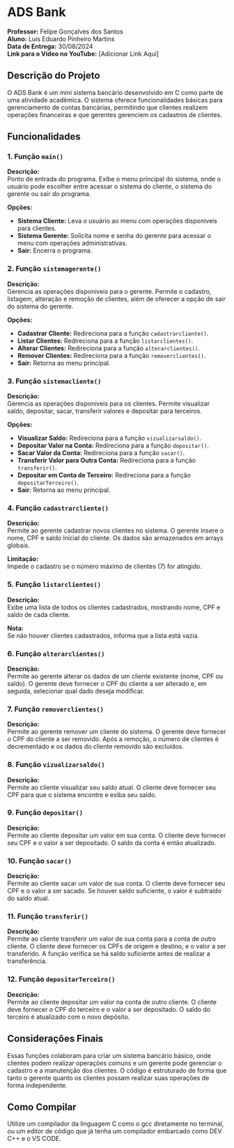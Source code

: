 # ADS Bank

**Professor:** Felipe Gonçalves dos Santos  
**Aluno:** Luis Eduardo Pinheiro Martins  
**Data de Entrega:** 30/08/2024  
**Link para o Vídeo no YouTube:** [Adicionar Link Aqui]

## Descrição do Projeto

O ADS Bank é um mini sistema bancário desenvolvido em C como parte de uma atividade acadêmica. O sistema oferece funcionalidades básicas para gerenciamento de contas bancárias, permitindo que clientes realizem operações financeiras e que gerentes gerenciem os cadastros de clientes.

## Funcionalidades

### 1. Função `main()`
**Descrição:**  
Ponto de entrada do programa. Exibe o menu principal do sistema, onde o usuário pode escolher entre acessar o sistema do cliente, o sistema do gerente ou sair do programa.

**Opções:**
- **Sistema Cliente:** Leva o usuário ao menu com operações disponíveis para clientes.
- **Sistema Gerente:** Solicita nome e senha do gerente para acessar o menu com operações administrativas.
- **Sair:** Encerra o programa.

### 2. Função `sistemagerente()`
**Descrição:**  
Gerencia as operações disponíveis para o gerente. Permite o cadastro, listagem, alteração e remoção de clientes, além de oferecer a opção de sair do sistema do gerente.

**Opções:**
- **Cadastrar Cliente:** Redireciona para a função `cadastrarcliente()`.
- **Listar Clientes:** Redireciona para a função `listarclientes()`.
- **Alterar Clientes:** Redireciona para a função `alterarclientes()`.
- **Remover Clientes:** Redireciona para a função `removerclientes()`.
- **Sair:** Retorna ao menu principal.

### 3. Função `sistemacliente()`
**Descrição:**  
Gerencia as operações disponíveis para os clientes. Permite visualizar saldo, depositar, sacar, transferir valores e depositar para terceiros.

**Opções:**
- **Visualizar Saldo:** Redireciona para a função `vizualizarsaldo()`.
- **Depositar Valor na Conta:** Redireciona para a função `depositar()`.
- **Sacar Valor da Conta:** Redireciona para a função `sacar()`.
- **Transferir Valor para Outra Conta:** Redireciona para a função `transferir()`.
- **Depositar em Conta de Terceiro:** Redireciona para a função `depositarTerceiro()`.
- **Sair:** Retorna ao menu principal.

### 4. Função `cadastrarcliente()`
**Descrição:**  
Permite ao gerente cadastrar novos clientes no sistema. O gerente insere o nome, CPF e saldo inicial do cliente. Os dados são armazenados em arrays globais.

**Limitação:**  
Impede o cadastro se o número máximo de clientes (7) for atingido.

### 5. Função `listarclientes()`
**Descrição:**  
Exibe uma lista de todos os clientes cadastrados, mostrando nome, CPF e saldo de cada cliente.

**Nota:**  
Se não houver clientes cadastrados, informa que a lista está vazia.

### 6. Função `alterarclientes()`
**Descrição:**  
Permite ao gerente alterar os dados de um cliente existente (nome, CPF ou saldo). O gerente deve fornecer o CPF do cliente a ser alterado e, em seguida, selecionar qual dado deseja modificar.

### 7. Função `removerclientes()`
**Descrição:**  
Permite ao gerente remover um cliente do sistema. O gerente deve fornecer o CPF do cliente a ser removido. Após a remoção, o número de clientes é decrementado e os dados do cliente removido são excluídos.

### 8. Função `vizualizarsaldo()`
**Descrição:**  
Permite ao cliente visualizar seu saldo atual. O cliente deve fornecer seu CPF para que o sistema encontre e exiba seu saldo.

### 9. Função `depositar()`
**Descrição:**  
Permite ao cliente depositar um valor em sua conta. O cliente deve fornecer seu CPF e o valor a ser depositado. O saldo da conta é então atualizado.

### 10. Função `sacar()`
**Descrição:**  
Permite ao cliente sacar um valor de sua conta. O cliente deve fornecer seu CPF e o valor a ser sacado. Se houver saldo suficiente, o valor é subtraído do saldo atual.

### 11. Função `transferir()`
**Descrição:**  
Permite ao cliente transferir um valor de sua conta para a conta de outro cliente. O cliente deve fornecer os CPFs de origem e destino, e o valor a ser transferido. A função verifica se há saldo suficiente antes de realizar a transferência.

### 12. Função `depositarTerceiro()`
**Descrição:**  
Permite ao cliente depositar um valor na conta de outro cliente. O cliente deve fornecer o CPF do terceiro e o valor a ser depositado. O saldo do terceiro é atualizado com o novo depósito.

## Considerações Finais

Essas funções colaboram para criar um sistema bancário básico, onde clientes podem realizar operações comuns e um gerente pode gerenciar o cadastro e a manutenção dos clientes. O código é estruturado de forma que tanto o gerente quanto os clientes possam realizar suas operações de forma independente.

## Como Compilar

Utilize um compilador da linguagem C como o gcc diretamente no terminal, ou um editor de código que já tenha um compilador embarcado como DEV C++ e o VS CODE.
